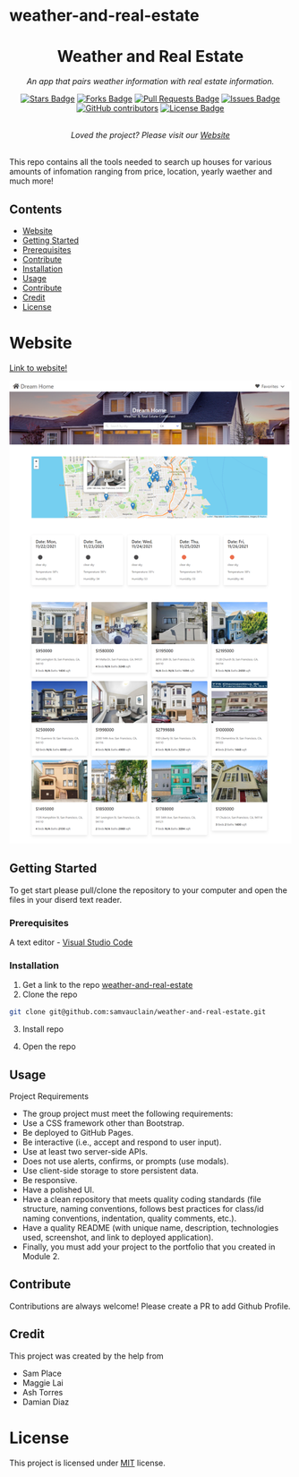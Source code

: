 # weather-and-real-estate
<h1 align="center">Weather and Real Estate</h1>
<p align="center"><i>An app that pairs weather information with real estate information.</i></p>
<div align="center">
  <a href="https://github.com/samvauclain/weather-and-real-estate/stargazers"><img src="https://img.shields.io/github/stars/samvauclain/weather-and-real-estate" alt="Stars Badge"/></a>
<a href="https://github.com/samvauclain/weather-and-real-estate/network/members"><img src="https://img.shields.io/github/forks/samvauclain/weather-and-real-estate" alt="Forks Badge"/></a>
<a href="https://github.com/samvauclain/weather-and-real-estate/pulls"><img src="https://img.shields.io/github/issues-pr/samvauclain/weather-and-real-estate" alt="Pull Requests Badge"/></a>
<a href="https://github.com/samvauclain/weather-and-real-estate/issues"><img src="https://img.shields.io/github/issues/samvauclain/weather-and-real-estate" alt="Issues Badge"/></a>
<a href="https://github.com/samvauclain/weather-and-real-estate/graphs/contributors"><img alt="GitHub contributors" src="https://img.shields.io/github/contributors/samvauclain/weather-and-real-estate?color=2b9348"></a>
<a href="https://github.com/samvauclain/weather-and-real-estate/blob/README.md-LICENSE/LICENSE"><img src="https://img.shields.io/github/license/elangosundar/awesome-README-templates?color=2b9348" alt="License Badge"/></a>
</div>
<br>
<p align="center"><i>Loved the project? Please visit our <a href="https://samvauclain.github.io/weather-and-real-estate/">Website</a></i></p>
<br>
This repo contains all the tools needed to search up houses for various amounts of infomation ranging from price, location, yearly waether and much more!

## Contents
  - [Website](#Website)
  - [Getting Started](#Getting-Started)
  - [Prerequisites](#Prerequisites)
  - [Contribute](#contribute)
  - [Installation](#Installation)
  - [Usage](#Usage)
  - [Contribute](#Contribute)
  - [Credit](#Credit)
  - [License](#License)

# Website

<a href="https://samvauclain.github.io/weather-and-real-estate/">Link to website!</a>

<img src="./assets/img/weather-real-estate.png">


## Getting Started

To get start please pull/clone the repository to your computer and open the files in your diserd text reader.

### Prerequisites

A text editor - [Visual Studio Code](https://code.visualstudio.com/download)

### Installation

1. Get a link to the repo [weather-and-real-estate](https://github.com/samvauclain/weather-and-real-estate)
2. Clone the repo
```sh
git clone git@github.com:samvauclain/weather-and-real-estate.git
```
3. Install repo

4. Open the repo

## Usage

Project Requirements
- The group project must meet the following requirements:
- Use a CSS framework other than Bootstrap.
- Be deployed to GitHub Pages.
- Be interactive (i.e., accept and respond to user input).
- Use at least two server-side APIs.
- Does not use alerts, confirms, or prompts (use modals).
- Use client-side storage to store persistent data.
- Be responsive.
- Have a polished UI.
- Have a clean repository that meets quality coding standards (file structure, naming conventions, follows best practices for class/id naming conventions, indentation, quality comments, etc.).
- Have a quality README (with unique name, description, technologies used, screenshot, and link to deployed application).
- Finally, you must add your project to the portfolio that you created in Module 2.

## Contribute

Contributions are always welcome! Please create a PR to add Github Profile.

## Credit 

This project was created by the help from
- Sam Place
- Maggie Lai
- Ash Torres
- Damian Diaz

# License

This project is licensed under [MIT](https://opensource.org/licenses/MIT) license.